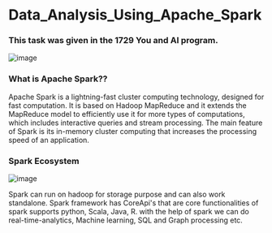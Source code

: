 # Data_Analysis_Using_Apache_Spark

### This task was given in the 1729 You and AI program.

![image](https://user-images.githubusercontent.com/73512374/187410880-fd4c5ecc-3a58-46b6-a35a-5714a9f17ce9.png)

### What is Apache Spark??
Apache Spark is a lightning-fast cluster computing technology, designed for fast computation. It is based on Hadoop MapReduce and it extends the MapReduce model to efficiently use it for more types of computations, which includes interactive queries and stream processing. The main feature of Spark is its in-memory cluster computing that increases the processing speed of an application.

### Spark Ecosystem

![image](https://user-images.githubusercontent.com/73512374/187411923-cecaa29c-4d8e-4ca3-a10a-49544fa7f05a.png)

Spark can run on hadoop for storage purpose and can also work standalone. Spark framework has CoreApi's that are core functionalities of spark supports python, Scala, Java, R. with the help of spark we can do real-time-analytics, Machine learning, SQL and Graph processing etc.
